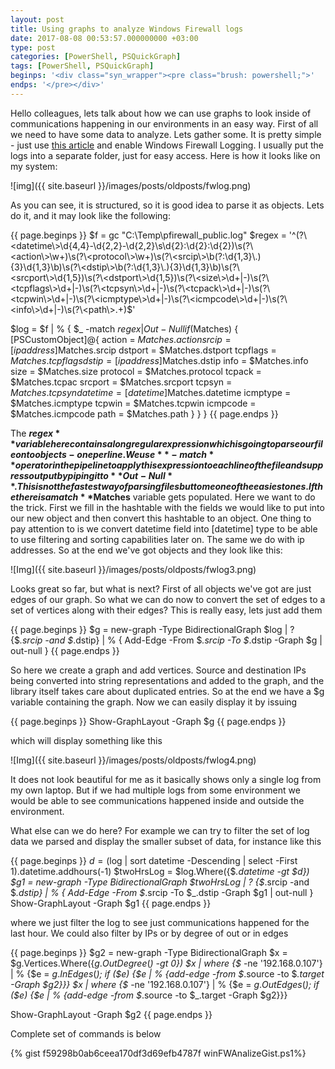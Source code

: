 ```yaml
---
layout: post
title: Using graphs to analyze Windows Firewall logs
date: 2017-08-08 00:53:57.000000000 +03:00
type: post
categories: [PowerShell, PSQuickGraph]
tags: [PowerShell, PSQuickGraph]
beginps: '<div class="syn_wrapper"><pre class="brush: powershell;">'
endps: '</pre></div>'
---
```

Hello colleagues, lets talk about how we can use graphs to look inside of communications happening in our environments in an easy way. First of all we need to have some data to analyze. Lets gather some. It is pretty simple - just use [this article](https://technet.microsoft.com/en-us/library/cc947815(v=ws.10).aspx) and enable Windows Firewall Logging. I usually put the logs into a separate folder, just for easy access. Here is how it looks like on my system:

![img]({{ site.baseurl }}/images/posts/oldposts/fwlog.png)

As you can see, it is structured, so it is good idea to parse it as objects. Lets do it, and it may look like the following:


{{ page.beginps }}
$f = gc "C:\Temp\pfirewall_public.log"
$regex = '^(?\<datetime\>\d{4,4}-\d{2,2}-\d{2,2}\s\d{2}:\d{2}:\d{2})\s(?\<action\>\w+)\s(?\<protocol\>\w+)\s(?\<srcip\>\b(?:\d{1,3}\.){3}\d{1,3}\b)\s(?\<dstip\>\b(?:\d{1,3}\.){3}\d{1,3}\b)\s(?\<srcport\>\d{1,5})\s(?\<dstport\>\d{1,5})\s(?\<size\>\d+|-)\s(?\<tcpflags\>\d+|-)\s(?\<tcpsyn\>\d+|-)\s(?\<tcpack\>\d+|-)\s(?\<tcpwin\>\d+|-)\s(?\<icmptype\>\d+|-)\s(?\<icmpcode\>\d+|-)\s(?\<info\>\d+|-)\s(?\<path\>.+)$'

$log =
$f | % {
    $_ -match $regex | Out-Null
    if ($Matches) {
    [PSCustomObject]@{
        action   = $Matches.action
        srcip    = [ipaddress]$Matches.srcip
        dstport  = $Matches.dstport
        tcpflags = $Matches.tcpflags
        dstip    = [ipaddress]$Matches.dstip
        info     = $Matches.info
        size     = $Matches.size
        protocol = $Matches.protocol
        tcpack   = $Matches.tcpac
        srcport  = $Matches.srcport
        tcpsyn   = $Matches.tcpsyn
        datetime = [datetime]$Matches.datetime
        icmptype = $Matches.icmptype
        tcpwin   = $Matches.tcpwin
        icmpcode = $Matches.icmpcode
        path     = $Matches.path
    }
    }
} 
{{ page.endps }}

The **$regex** variable here contains a long regular expression which is going to parse our file onto objects - one per line. We use **-match** operator in the pipeline to apply this expression to each line of the file and suppress output by piping it to **Out-Null**. This is not the fastest way of parsing files but to me one of the easiest ones. If the there is a match **$Matches** variable gets populated. Here we want to do the trick. First we fill in the hashtable with the fields we would like to put into our new object and then convert this hashtable to an object. One thing to pay attention to is we convert datetime field into [datetime] type to be able to use filtering and sorting capabilities later on. The same we do with ip addresses. So at the end we've got objects and they look like this:

![Img]({{ site.baseurl }}/images/posts/oldposts/fwlog3.png)

Looks great so far, but what is next? First of all objects we've got are just edges of our graph. So what we can do now to convert the set of edges to a set of vertices along with their edges? This is really easy, lets just add them

{{ page.beginps }}
$g = new-graph -Type BidirectionalGraph
$log | ? {$_.srcip -and $_.dstip} | % {
    Add-Edge -From $_.srcip -To $_.dstip -Graph $g | out-null
}
{{ page.endps }}

So here we create a graph and add vertices. Source and destination IPs being converted into string representations and added to the graph, and the library itself takes care about duplicated entries. So at the end we have a $g variable containing the graph. Now we can easily display it by issuing

{{ page.beginps }}
Show-GraphLayout -Graph $g
{{ page.endps }}

which will display something like this

![Img]({{ site.baseurl }}/images/posts/oldposts/fwlog4.png)

It does not look beautiful for me as it basically shows only a single log from my own laptop. But if we had multiple logs from some environment we would be able to see communications happened inside and outside the environment.

What else can we do here? For example we can try to filter the set of log data we parsed and display the smaller subset of data, for instance like this

{{ page.beginps }}
$d = ($log | sort datetime -Descending | select -First 1).datetime.addhours(-1)
$twoHrsLog = $log.Where({$_.datetime -gt $d})
$g1 = new-graph -Type BidirectionalGraph
$twoHrsLog | ? {$_.srcip -and $_.dstip} | % {
    Add-Edge -From $_.srcip -To $_.dstip -Graph $g1 | out-null
}
Show-GraphLayout -Graph $g1
{{ page.endps }}

where we just filter the log to see just communications happened for the last hour. We could also filter by IPs or by degree of out or in edges

{{ page.beginps }}
$g2 = new-graph -Type BidirectionalGraph
$x = $g.Vertices.Where({$g.OutDegree($_) -gt 0})
$x | where {$_ -ne '192.168.0.107'} | % {$e = $g.InEdges($_); if ($e) {$e | % {add-edge -from $_.source -to $_.target -Graph $g2}}}
$x | where {$_ -ne '192.168.0.107'} | % {$e = $g.OutEdges($_); if ($e) {$e | % {add-edge -from $_.source -to $_.target -Graph $g2}}}

Show-GraphLayout -Graph $g2
{{ page.endps }}

Complete set of commands is below

{% gist f59298b0ab6ceea170df3d69efb4787f winFWAnalizeGist.ps1%}
